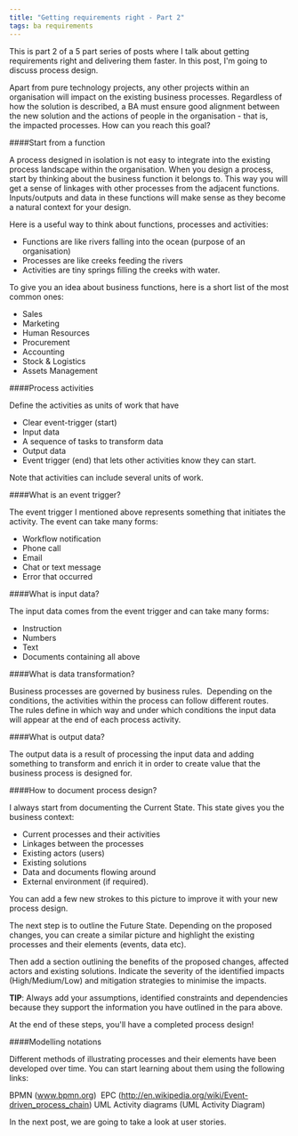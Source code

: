 ```yaml
---
title: "Getting requirements right - Part 2"
tags: ba requirements
---
```


This is part 2 of a 5 part series of posts where I talk about getting requirements right and delivering them faster. In this post, I'm going to discuss process design.

Apart from pure technology projects, any other projects within an organisation will impact on the existing business processes. Regardless of how the solution is described, a BA must ensure good alignment between the new solution and the actions of people in the organisation - that is, the impacted processes. How can you reach this goal?

####Start from a function

A process designed in isolation is not easy to integrate into the existing process landscape within the organisation. When you design a process, start by thinking about the business function it belongs to. This way you will get a sense of linkages with other processes from the adjacent functions. Inputs/outputs and data in these functions will make sense as they become a natural context for your design.

Here is a useful way to think about functions, processes and activities:

 * Functions are like rivers falling into the ocean (purpose of an organisation)
 * Processes are like creeks feeding the rivers
 * Activities are tiny springs filling the creeks with water.

To give you an idea about business functions, here is a short list of the most common ones:

 * Sales
 * Marketing
 * Human Resources
 * Procurement
 * Accounting
 * Stock & Logistics
 * Assets Management

####Process activities

Define the activities as units of work that have

 * Clear event-trigger (start)
 * Input data
 * A sequence of tasks to transform data 
 * Output data
 * Event trigger (end) that lets other activities know they can start. 

Note that activities can include several units of work.


####What is an event trigger?

The event trigger I mentioned above represents something that initiates the activity. The event can take many forms:

 * Workflow notification
 * Phone call
 * Email
 * Chat or text message 
 * Error that occurred 

####What is input data?

The input data comes from the event trigger and can take many forms:

 * Instruction
 * Numbers
 * Text
 * Documents containing all above

####What is data transformation?

Business processes are governed by business rules.  Depending on the conditions, the activities within the process can follow different routes. The rules define in which way and under which conditions the input data will appear at the end of each process activity.

####What is output data?

The output data is a result of processing the input data and adding something to transform and enrich it in order to create value that the business process is designed for.

####How to document process design?

I always start from documenting the Current State. This state gives you the business context: 

 * Current processes and their activities
 * Linkages between the processes
 * Existing actors (users)
 * Existing solutions 
 * Data and documents flowing around
 * External environment (if required).

You can add a few new strokes to this picture to improve it with your new process design.

The next step is to outline the Future State. Depending on the proposed changes, you can create a similar picture and highlight the existing processes and their elements (events, data etc).

Then add a section outlining the benefits of the proposed changes, affected actors and existing solutions. Indicate the severity of the identified impacts (High/Medium/Low) and mitigation strategies to minimise the impacts.

<b>TIP</b>: Always add your assumptions, identified constraints and dependencies because they support the information you have outlined in the para above. 

At the end of these steps, you'll have a completed process design!

####Modelling notations

Different methods of illustrating processes and their elements have been developed over time. You can start learning about them using the following links:

BPMN (www.bpmn.org) 
EPC (http://en.wikipedia.org/wiki/Event-driven_process_chain)
UML Activity diagrams (UML Activity Diagram)


In the next post, we are going to take a look at user stories. 